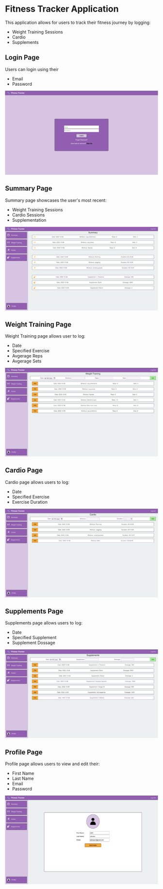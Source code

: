 # Fitness Tracker Application

This application allows for users to track their fitness journey by logging:
<ul>
<li>Weight Training Sessions</li>
<li>Cardio</li>
<li>Supplements</li>
</ul>

<h2>Login Page</h2>
Users can login using their 
<ul>
<li>Email</li>
<li>Password</li>
</ul>

![Fitness Tracker](./src/media/LogIn.png)

<h2>Summary Page</h2>
Summary page showcases the user's most recent:
<ul>
<li>Weight Training Sessions</li>
<li>Cardio Sessions</li>
<li>Supplementation</li>
</ul>

![Fitness Tracker](./src/media/Summary.png)

<h2>Weight Training Page</h2>
Weight Training page allows user to log:
<ul>
<li>Date</li>
<li>Specified Exercise</li>
<li>Avgerage Reps</li>
<li>Avgerage Sets</li>
</ul>

![Fitness Tracker](./src/media/Weights.png)

<h2>Cardio Page</h2>
Cardio page allows users to log:
<ul>
<li>Date</li>
<li>Specified Exercise</li>
<li>Exercise Duration</li>
</ul>

![Fitness Tracker](./src/media/Cardio.png)

<h2>Supplements Page</h2>
Supplements page allows users to log:
<ul>
<li>Date</li>
<li>Specified Supplement</li>
<li>Supplement Dossage</li>
</ul>

![Fitness Tracker](./src/media/Supps.png)

<h2>Profile Page</h2>
Profile page allows users to view and edit their:
<ul>
<li>First Name</li>
<li>Last Name</li>
<li>Email</li>
<li>Password</li>
</ul>

![Fitness Tracker](./src/media/Profile.png)

